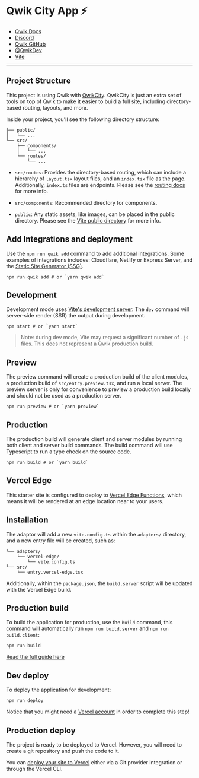 # Qwik City App ⚡️

- [Qwik Docs](https://qwik.dev/)
- [Discord](https://qwik.dev/chat)
- [Qwik GitHub](https://github.com/BuilderIO/qwik)
- [@QwikDev](https://twitter.com/QwikDev)
- [Vite](https://vitejs.dev/)

---

## Project Structure

This project is using Qwik with [QwikCity](https://qwik.dev/qwikcity/overview/). QwikCity is just an extra set of tools on top of Qwik to make it easier to build a full site, including directory-based routing, layouts, and more.

Inside your project, you'll see the following directory structure:

```
├── public/
│   └── ...
└── src/
    ├── components/
    │   └── ...
    └── routes/
        └── ...
```

- `src/routes`: Provides the directory-based routing, which can include a hierarchy of `layout.tsx` layout files, and an `index.tsx` file as the page. Additionally, `index.ts` files are endpoints. Please see the [routing docs](https://qwik.dev/qwikcity/routing/overview/) for more info.

- `src/components`: Recommended directory for components.

- `public`: Any static assets, like images, can be placed in the public directory. Please see the [Vite public directory](https://vitejs.dev/guide/assets.html#the-public-directory) for more info.

## Add Integrations and deployment

Use the `npm run qwik add` command to add additional integrations. Some examples of integrations includes: Cloudflare, Netlify or Express Server, and the [Static Site Generator (SSG)](https://qwik.dev/qwikcity/guides/static-site-generation/).

```shell
npm run qwik add # or `yarn qwik add`
```

## Development

Development mode uses [Vite's development server](https://vitejs.dev/). The `dev` command will server-side render (SSR) the output during development.

```shell
npm start # or `yarn start`
```

> Note: during dev mode, Vite may request a significant number of `.js` files. This does not represent a Qwik production build.

## Preview

The preview command will create a production build of the client modules, a production build of `src/entry.preview.tsx`, and run a local server. The preview server is only for convenience to preview a production build locally and should not be used as a production server.

```shell
npm run preview # or `yarn preview`
```

## Production

The production build will generate client and server modules by running both client and server build commands. The build command will use Typescript to run a type check on the source code.

```shell
npm run build # or `yarn build`
```

## Vercel Edge

This starter site is configured to deploy to [Vercel Edge Functions](https://vercel.com/docs/concepts/functions/edge-functions), which means it will be rendered at an edge location near to your users.

## Installation

The adaptor will add a new `vite.config.ts` within the `adapters/` directory, and a new entry file will be created, such as:

```
└── adapters/
    └── vercel-edge/
        └── vite.config.ts
└── src/
    └── entry.vercel-edge.tsx
```

Additionally, within the `package.json`, the `build.server` script will be updated with the Vercel Edge build.

## Production build

To build the application for production, use the `build` command, this command will automatically run `npm run build.server` and `npm run build.client`:

```shell
npm run build
```

[Read the full guide here](https://github.com/QwikDev/qwik/blob/main/starters/adapters/vercel-edge/README.md)

## Dev deploy

To deploy the application for development:

```shell
npm run deploy
```

Notice that you might need a [Vercel account](https://docs.Vercel.com/get-started/) in order to complete this step!

## Production deploy

The project is ready to be deployed to Vercel. However, you will need to create a git repository and push the code to it.

You can [deploy your site to Vercel](https://vercel.com/docs/concepts/deployments/overview) either via a Git provider integration or through the Vercel CLI.

